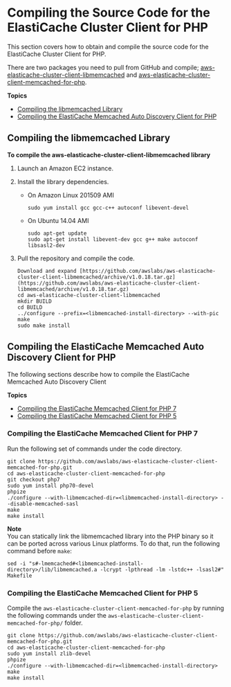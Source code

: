# Compiling the Source Code for the ElastiCache Cluster Client for PHP<a name="Appendix.PHPAutoDiscoveryCompile"></a>

This section covers how to obtain and compile the source code for the ElastiCache Cluster Client for PHP\.

There are two packages you need to pull from GitHub and compile; [aws\-elasticache\-cluster\-client\-libmemcached](https://github.com/awslabs/aws-elasticache-cluster-client-libmemcached) and [aws\-elasticache\-cluster\-client\-memcached\-for\-php](https://github.com/awslabs/aws-elasticache-cluster-client-memcached-for-php)\.

**Topics**
+ [Compiling the libmemcached Library](#Appendix.PHPAutoDiscoveryCompile.Libmemcached)
+ [Compiling the ElastiCache Memcached Auto Discovery Client for PHP](#Appendix.PHPAutoDiscoveryCompile.Client)

## Compiling the libmemcached Library<a name="Appendix.PHPAutoDiscoveryCompile.Libmemcached"></a>

**To compile the aws\-elasticache\-cluster\-client\-libmemcached library**

1. Launch an Amazon EC2 instance\.

1. Install the library dependencies\.
   + On Amazon Linux 201509 AMI

     ```
     sudo yum install gcc gcc-c++ autoconf libevent-devel
     ```
   + On Ubuntu 14\.04 AMI

     ```
     sudo apt-get update
     sudo apt-get install libevent-dev gcc g++ make autoconf libsasl2-dev
     ```

1. Pull the repository and compile the code\.

   ```
   Download and expand [https://github.com/awslabs/aws-elasticache-cluster-client-libmemcached/archive/v1.0.18.tar.gz](https://github.com/awslabs/aws-elasticache-cluster-client-libmemcached/archive/v1.0.18.tar.gz)
   cd aws-elasticache-cluster-client-libmemcached
   mkdir BUILD
   cd BUILD
   ../configure --prefix=<libmemcached-install-directory> --with-pic
   make
   sudo make install
   ```

## Compiling the ElastiCache Memcached Auto Discovery Client for PHP<a name="Appendix.PHPAutoDiscoveryCompile.Client"></a>

The following sections describe how to compile the ElastiCache Memcached Auto Discovery Client

**Topics**
+ [Compiling the ElastiCache Memcached Client for PHP 7](#Appendix.PHPAudiscoveryCompile.Client.PHP7)
+ [Compiling the ElastiCache Memcached Client for PHP 5](#Appendix.PHPAudiscoveryCompile.PHP5)

### Compiling the ElastiCache Memcached Client for PHP 7<a name="Appendix.PHPAudiscoveryCompile.Client.PHP7"></a>

Run the following set of commands under the code directory\.

```
git clone https://github.com/awslabs/aws-elasticache-cluster-client-memcached-for-php.git
cd aws-elasticache-cluster-client-memcached-for-php 
git checkout php7
sudo yum install php70-devel
phpize
./configure --with-libmemcached-dir=<libmemcached-install-directory> --disable-memcached-sasl
make
make install
```

**Note**  
You can statically link the libmemcached library into the PHP binary so it can be ported across various Linux platforms\. To do that, run the following command before `make`:  

```
sed -i "s#-lmemcached#<libmemcached-install-directory>/lib/libmemcached.a -lcrypt -lpthread -lm -lstdc++ -lsasl2#" Makefile 
```

### Compiling the ElastiCache Memcached Client for PHP 5<a name="Appendix.PHPAudiscoveryCompile.PHP5"></a>

Compile the `aws-elasticache-cluster-client-memcached-for-php` by running the following commands under the `aws-elasticache-cluster-client-memcached-for-php/` folder\.

```
git clone https://github.com/awslabs/aws-elasticache-cluster-client-memcached-for-php.git
cd aws-elasticache-cluster-client-memcached-for-php 
sudo yum install zlib-devel
phpize
./configure --with-libmemcached-dir=<libmemcached-install-directory>
make
make install
```

